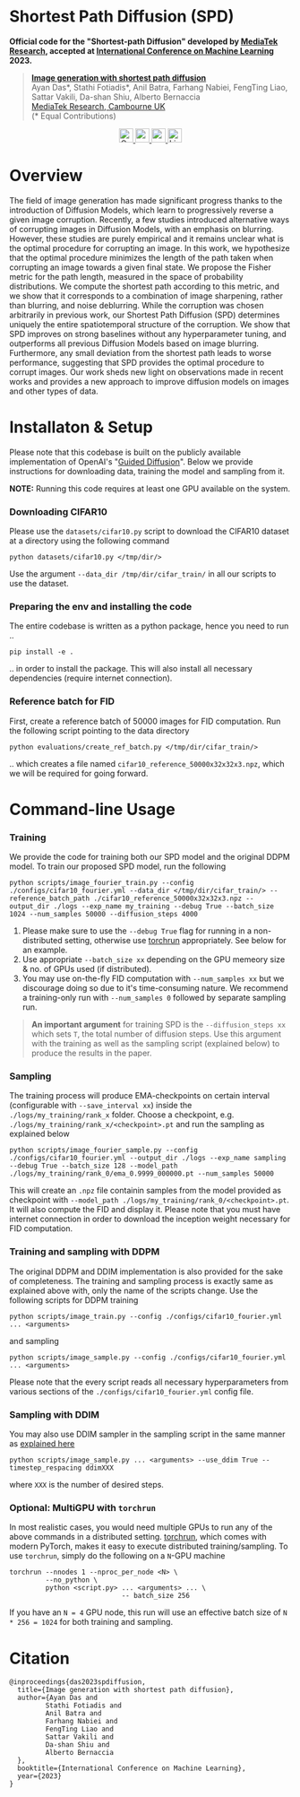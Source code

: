 # Shortest Path Diffusion (SPD)

**Official code for the "Shortest-path Diffusion" developed by [MediaTek Research](https://www.mtkresearch.com/en/), accepted at [International Conference on Machine Learning](https://icml.cc) 2023.**

> [**Image generation with shortest path diffusion**](https://openreview.net/pdf?id=dFflBEShcI) <br />
> Ayan Das*, Stathi Fotiadis*, Anil Batra, Farhang Nabiei, FengTing Liao, Sattar Vakili, Da-shan Shiu, Alberto Bernaccia<br /> 
> [MediaTek Research, Cambourne UK](https://www.mtkresearch.com/en/)<br />
> (* Equal Contributions)<br />

<p align="center">
    <a href="https://openreview.net/pdf?id=dFflBEShcI">
        <img alt="OpenReview" src="https://img.shields.io/badge/OpenReview-informational?&style=for-the-badge&logo=read-the-docs" target="_blank" height=25>
    </a>
    <a href="https://arxiv.org/abs/2306.00501">
        <img alt="arXiv" src="https://img.shields.io/badge/arXiv-red?style=for-the-badge&logo=github" target="_blank" height=25>
    </a>
    <a href="https://github.com/mtkresearch/shortest-path-diffusion">
        <img alternative="Code" src="https://img.shields.io/badge/Code-v1.0-blue?style=for-the-badge" target="_blank" height=25>
    </a>
    <a href="https://github.com/mtkresearch/shortest-path-diffusion/blob/main/LICENSE">
        <img alt="License" src="https://img.shields.io/badge/License-apache--2.0-red?style=for-the-badge" target="_blank" height=25>
    </a>
</p>


# Overview

The field of image generation has made significant progress thanks to the introduction of Diffusion Models, which learn to progressively reverse a given image corruption. Recently, a few studies introduced alternative ways of corrupting images in Diffusion Models, with an emphasis on blurring. However, these studies are purely empirical and it remains unclear what is the optimal procedure for corrupting an image. In this work, we hypothesize that the optimal procedure minimizes the length of the path taken when corrupting an image towards a given final state. We propose the Fisher metric for the path length, measured in the space of probability distributions. We compute the shortest path according to this metric, and we show that it corresponds to a combination of image sharpening, rather than blurring, and noise deblurring. While the corruption was chosen arbitrarily in previous work, our Shortest Path Diffusion (SPD) determines uniquely the entire spatiotemporal structure of the corruption. We show that SPD improves on strong baselines without any hyperparameter tuning, and outperforms all previous Diffusion Models based on image blurring. Furthermore, any small deviation from the shortest path leads to worse performance, suggesting that SPD provides the optimal procedure to corrupt images. Our work sheds new light on observations made in recent works and provides a new approach to improve diffusion models on images and other types of data.

# Installaton & Setup

Please note that this codebase is built on the publicly available implementation of OpenAI's "[Guided Diffusion](https://github.com/openai/guided-diffusion)". Below we provide instructions for downloading data, training the model and sampling from it.

**NOTE:** Running this code requires at least one GPU available on the system.

### Downloading CIFAR10

Please use the `datasets/cifar10.py` script to download the CIFAR10 dataset at a directory using the following command

```
python datasets/cifar10.py </tmp/dir/>
```

Use the argument `--data_dir /tmp/dir/cifar_train/` in all our scripts to use the dataset.

### Preparing the env and installing the code

The entire codebase is written as a python package, hence you need to run ..

```
pip install -e .
```

.. in order to install the package. This will also install all necessary dependencies (require internet connection).

### Reference batch for FID

First, create a reference batch of 50000 images for FID computation. Run the following script pointing to the data directory

```
python evaluations/create_ref_batch.py </tmp/dir/cifar_train/>
```

.. which creates a file named `cifar10_reference_50000x32x32x3.npz`, which we will be required for going forward.

# Command-line Usage

### Training

We provide the code for training both our SPD model and the original DDPM model. To train our proposed SPD model, run the following

```
python scripts/image_fourier_train.py --config ./configs/cifar10_fourier.yml --data_dir </tmp/dir/cifar_train/> --reference_batch_path ./cifar10_reference_50000x32x32x3.npz --output_dir ./logs --exp_name my_training --debug True --batch_size 1024 --num_samples 50000 --diffusion_steps 4000
```

1. Please make sure to use the `--debug True` flag for running in a non-distributed setting, otherwise use [torchrun](https://pytorch.org/docs/stable/elastic/run.html) appropriately. See below for an example.
2. Use appropriate `--batch_size xx` depending on the GPU memeory size & no. of GPUs used (if distributed).
3. You may use on-the-fly FID computation with `--num_samples xx` but we discourage doing so due to it's time-consuming nature. We recommend a training-only run with `--num_samples 0` followed by separate sampling run.

> **An important argument** for training SPD is the `--diffusion_steps xx` which sets `T`, the total number of diffusion steps. Use this argument with the training as well as the sampling script (explained below) to produce the results in the paper.

### Sampling 

The training process will produce EMA-checkpoints on certain interval (configurable with `--save_interval xx`) inside the `./logs/my_training/rank_x` folder. Choose a checkpoint, e.g. `./logs/my_training/rank_x/<checkpoint>.pt` and run the sampling as explained below

```
python scripts/image_fourier_sample.py --config ./configs/cifar10_fourier.yml --output_dir ./logs --exp_name sampling --debug True --batch_size 128 --model_path ./logs/my_training/rank_0/ema_0.9999_000000.pt --num_samples 50000
```

This will create an `.npz` file containin samples from the model provided as checkpoint with `--model_path ./logs/my_training/rank_0/<checkpoint>.pt`. It will also compute the FID and display it. Please note that you must have internet connection in order to download the inception weight necessary for FID computation.

### Training and sampling with DDPM

The original DDPM and DDIM implementation is also provided for the sake of completeness. The training and sampling process is exactly same as explained above with, only the name of the scripts change. Use the following scripts for DDPM training

```
python scripts/image_train.py --config ./configs/cifar10_fourier.yml ... <arguments>
```

and sampling

```
python scripts/image_sample.py --config ./configs/cifar10_fourier.yml ... <arguments>
```

Please note that the every script reads all necessary hyperparameters from various sections of the `./configs/cifar10_fourier.yml` config file.

### Sampling with DDIM

You may also use DDIM sampler in the sampling script in the same manner as [explained here](https://github.com/openai/improved-diffusion#sampling)

```
python scripts/image_sample.py ... <arguments> --use_ddim True --timestep_respacing ddimXXX
```

where `XXX` is the number of desired steps.

### Optional: MultiGPU with `torchrun`

In most realistic cases, you would need multiple GPUs to run any of the above commands in a distributed setting. [torchrun](https://pytorch.org/docs/stable/elastic/run.html), which comes with modern PyTorch, makes it easy to execute distributed training/sampling. To use `torchrun`, simply do the following on a `N`-GPU machine

```
torchrun --nnodes 1 --nproc_per_node <N> \
         --no_python \
         python <script.py> ... <arguments> ... \
                            -- batch_size 256
```

If you have an `N = 4` GPU node, this run will use an effective batch size of `N * 256 = 1024` for both training and sampling.

# Citation

```
@inproceedings{das2023spdiffusion,
  title={Image generation with shortest path diffusion},
  author={Ayan Das and
         Stathi Fotiadis and
         Anil Batra and
         Farhang Nabiei and
         FengTing Liao and
         Sattar Vakili and
         Da-shan Shiu and
         Alberto Bernaccia
  },
  booktitle={International Conference on Machine Learning},
  year={2023}
}
```
